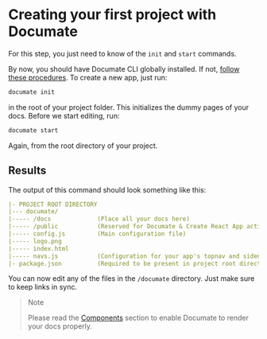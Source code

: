 # Creating your first project with Documate

For this step, you just need to know of the `init` and `start` commands.

By now, you should have Documate CLI globally installed. If not, [follow these procedures](/docs/getting-started/installation). To create a new app, just run:

```bash
documate init
```

in the root of your project folder. This initializes the dummy pages of your docs. Before we start editing, run:

```bash
documate start
```

Again, from the root directory of your project.

## Results

The output of this command should look something like this:

```yaml
|- PROJECT ROOT DIRECTORY
|--- documate/          
|----- /docs             (Place all your docs here)
|----- /public           (Reserved for Documate & Create React App activities)
|----- config.js         (Main configuration file)
|----- logo.png
|----- index.html
|----- navs.js           (Configuration for your app's topnav and sidenav)
|- package.json          (Required to be present in project root directory)
```

You can now edit any of the files in the `/documate` directory. Just make sure to keep links in sync.

> Note
>
> Please read the [Components](/docs/components) section to enable Documate to render your docs properly.
